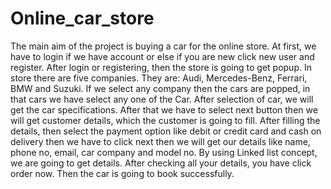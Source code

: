 # Online_car_store
The main aim of the project is buying a car for the online store. At first, we 
have to login if we have account or else if you are new click new user and 
register. After login or registering, then the store is going to get popup. In 
store there are five companies. They are: Audi, Mercedes-Benz, Ferrari, 
BMW and Suzuki. If we select any company then the cars are popped, in that 
cars we have select any one of the Car. After selection of car, we will get the 
car specifications. After that we have to select next button then we will get 
customer details, which the customer is going to fill. After filling the details, 
then select the payment option like debit or credit card and cash on delivery 
then we have to click next then we will get our details like name, phone no, 
email, car company and model no. By using Linked list concept, we are going 
to get details. After checking all your details, you have click order now. Then 
the car is going to book successfully.
